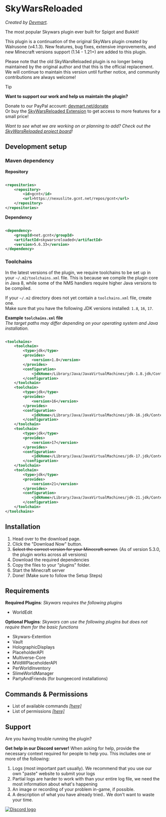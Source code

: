 # SkyWarsReloaded

*Created by [Devmart](https://devmart.net).*

The most popular Skywars plugin ever built for Spigot and Bukkit!

This plugin is a continuation of the original SkyWars plugin created by Walrusone (v4.1.3).
New features, bug fixes, extensive improvements, and new Minecraft versions support (1.14 - 1.21+) are added to this plugin.

Please note that the old SkyWarsReloaded plugin is no longer being maintained by the original author and that this is the official replacement.
We will continue to maintain this version until further notice, and community contributions are always welcome!

> [!TIP]  
> **Want to support our work and help us maintain the plugin?**
>
> Donate to our PayPal account: [devmart.net/donate](https://devmart.net/donate)  
> Or buy the [SkyWarsReloaded Extension](https://devmart.net/swre) to get access to more features for a small price!

*Want to see what we are working on or planning to add? Check out the [SkyWarsReloaded project board](https://github.com/users/lukasvdgaag/projects/2)!*

## Development setup

### Maven dependency

**Repository**

```xml

<repositories>
    <repository>
        <id>gcnt</id>
        <url>https://nexuslite.gcnt.net/repos/gcnt</url>
    </repository>
</repositories>
```

**Dependency**

```xml

<dependency>
    <groupId>net.gcnt</groupId>
    <artifactId>skywarsreloaded</artifactId>
    <version>5.6.33</version>
</dependency>
```

### Toolchains

In the latest versions of the plugin, we require toolchains to be set up in your `~/.m2/toolchains.xml` file.
This is because we compile the plugin core in Java 8, while some of the NMS handlers require higher Java versions to be compiled.

If your `~/.m2` directory does not yet contain a `toolchains.xml` file, create one.  
Make sure that you have the following JDK versions installed: `1.8`, `16`, `17`.

**Example `toolchains.xml` file**  
*The target paths may differ depending on your operating system and Java installation.*

```xml

<toolchains>
    <toolchain>
        <type>jdk</type>
        <provides>
            <version>1.8</version>
        </provides>
        <configuration>
            <jdkHome>/Library/Java/JavaVirtualMachines/jdk-1.8.jdk/Contents/Home</jdkHome>
        </configuration>
    </toolchain>
    <toolchain>
        <type>jdk</type>
        <provides>
            <version>16</version>
        </provides>
        <configuration>
            <jdkHome>/Library/Java/JavaVirtualMachines/jdk-16.jdk/Contents/Home</jdkHome>
        </configuration>
    </toolchain>
    <toolchain>
        <type>jdk</type>
        <provides>
            <version>17</version>
        </provides>
        <configuration>
            <jdkHome>/Library/Java/JavaVirtualMachines/jdk-17.jdk/Contents/Home</jdkHome>
        </configuration>
    </toolchain>
    <toolchain>
        <type>jdk</type>
        <provides>
            <version>21</version>
        </provides>
        <configuration>
            <jdkHome>/Library/Java/JavaVirtualMachines/jdk-21.jdk/Contents/Home</jdkHome>
        </configuration>
    </toolchain>
</toolchains>
```

## Installation

1. Head over to the download page.
2. Click the "Download Now" button.
3. ~~Select the correct version for your Minecraft server.~~ (As of version 5.3.0, the plugin works across all versions)
4. Download the required dependencies
5. Copy the files to your "plugins" folder.
6. Start the Minecraft server
7. Done! (Make sure to follow the Setup Steps)

## Requirements

**Required Plugins**: *Skywars requires the following plugins*

* WorldEdit

**Optional Plugins**: *Skywars can use the following plugins but does not require them for the basic functions*

* Skywars-Extention
* Vault
* HolographicDisplays
* PlaceholderAPI
* Multiverse-Core
* MVdWPlaceholderAPI
* PerWorldInventory
* SlimeWorldManager
* PartyAndFriends (for bungeecord installations)

## Commands & Permissions

* List of available commands [*[here]*](https://github.com/TechnicallyCoded/SkywarsReloadedWiki/wiki/commands)
* List of permissions [*[here]*](https://github.com/TechnicallyCoded/SkywarsReloadedWiki/wiki/permissions)

## Support

Are you having trouble running the plugin?

**Get help in our Discord server!**
When asking for help, provide the necessary context required for people to help you. This includes one or more of the following:

1. Logs (most important part usually). We recommend that you use our own "paste" website to submit your logs
2. Partial logs are harder to work with than your entire log file, we need the most information about what's happening
3. An image or recording of your problem in-game, if possible.
4. A description of what you have already tried.. We don't want to waste your time.

<a href="https://devmart.net/discord">
<picture>
    <source media="(prefers-color-scheme: dark)" srcset=" https://cdn.prod.website-files.com/6257adef93867e50d84d30e2/653714c18aeaa62dfe96cd3f_636e0b5493894cf60b300587_full_logo_white_RGB.svg">
    <source media="(prefers-color-scheme: light)" srcset="https://cdn.prod.website-files.com/6257adef93867e50d84d30e2/653714c1c624c0d37cd2d328_636e0b5061df290f5892d944_full_logo_black_RGB.svg">
    <img alt="Discord logo" src="https://cdn.prod.website-files.com/6257adef93867e50d84d30e2/653714c1c2d8d50382c7df8a_636e0b5061df29d55a92d945_full_logo_blurple_RGB.svg">
</picture>
</a>